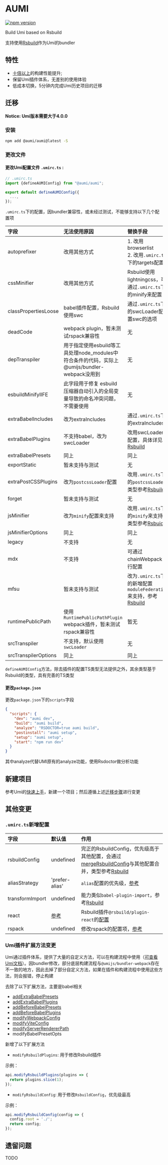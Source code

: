 # AUMI

<p>
  <a href="https://npmjs.com/package/@aumi/aumi">
   <img src="https://img.shields.io/npm/v/@aumi/aumi?style=flat-square" alt="npm version" />
  </a>
</p>

Build Umi based on Rsbuild

支持使用[Rsbuild](https://rsbuild.dev/zh/)作为Umi的bundler

## 特性

* [十倍以上](https://rsbuild.dev/zh/guide/start/index#-%E6%80%A7%E8%83%BD)的构建性能提升;
* 保留Umi插件体系，无差别的使用体验
* 低成本切换，5分钟内完成Umi历史项目的迁移

## 迁移

__Notice: Umi版本需要大于4.0.0__

### 安装

```bash
npm add @aumi/aumi@latest -S
```

### 更改文件

#### 更改Umi配置文件 `.umirc.ts` :

```ts
// .umirc.ts
import {defineAUMIConfig} from "@aumi/aumi";

export default defineAUMIConfig({
  ...,
});
```

`.umirc.ts`下的配置，因bundler兼容性，或未经过测试，不能够支持以下几个配置项

| 字段                   | 无法使用原因                                                              | 替换手段                                                                                                          |
|:---------------------|:--------------------------------------------------------------------|:--------------------------------------------------------------------------------------------------------------|
| autoprefixer         | 改用其他方式                                                              | 1. 改用browserlist<br/>2. 改用`.umirc.ts`下的targets配置                                                              |
| cssMinifier          | 改用其他方式                                                              | Rsbuild使用lightningcss，可通过`.umirc.ts`下的minify来配置                                                               |
| classPropertiesLoose | babel插件配置，Rsbuild使用swc                                              | 通过`.umirc.ts`下的swcLoader配置swc的选项                                                                              |
| deadCode             | webpack plugin，暂未测试rspack兼容性                                        | 无                                                                                                             |
| depTranspiler        | 用于指定使用esbuild等工具处理node_modules中符合条件的代码，实际上@umijs/bundler-webpack没用到 | 无                                                                                                             |
| esbuildMinifyIIFE    | 此字段用于修复 esbuild 压缩器自动引入的全局变量导致的命名冲突问题，不需要使用                         | 无                                                                                                             |
| extraBabelIncludes   | 改为extraIncludes                                                     | 通过`.umirc.ts`下的extraIncludes                                                                                  |
| extraBabelPlugins    | 不支持babel，改为swcLoader                                                | 改用swcLoader配置，具体详见[Rsbuild](https://rsbuild.dev/zh/config/tools/swc)                                          |
| extraBabelPresets    | 同上                                                                  | 同上                                                                                                            |
| exportStatic         | 暂未支持与测试                                                             | 无                                                                                                             |
| extraPostCSSPlugins  | 改为`postcssLoader`配置                                                 | 改用`.umirc.ts`下的`postcssLoader`, 类型参考[Rsbuild](https://rsbuild.dev/zh/config/tools/postcss)                    | 
| forget               | 暂未支持与测试                                                             | 无                                                                                                             |
| jsMinifier           | 改为`minify`配置来支持                                                     | 改用`.umirc.ts`下的`minify`来支持，类型参考[Rsbuid](https://rsbuild.dev/zh/config/output/minify)                          |
| jsMinifierOptions    | 同上                                                                  | 同上                                                                                                            |
| legacy               | 不支持                                                                 | 无                                                                                                             |
| mdx                  | 不支持                                                                 | 可通过chainWebpack自行配置                                                                                           |
| mfsu                 | 暂未支持与测试                                                             | 改为`.umirc.ts`下的新增配置`moduleFederation`来支持，参考[Rsbuild](https://rsbuild.dev/zh/config/module-federation/options) |
| runtimePublicPath    | 使用`RuntimePublicPathPlugin` webpack插件，暂未测试rspack兼容性                 | 暂无                                                                                                            |
| srcTranspiler        | 不支持，默认使用`swcLoader`                                                 | 无                                                                                                             |
| srcTranspilerOptions | 同上                                                                  | 同上                                                                                                            |

`defineAUMIConfig`方法，除去插件的配置TS类型无法提供之外，其余类型基于Rsbuild的类型，具有完善的TS类型

#### 更改`package.json`

更改`package.json`下的`scripts`字段
```json
{
  "scripts": {
    "dev": "aumi dev",
    "build": "aumi build",
    "analyze": "RSDOCTOR=true aumi build",
    "postinstall": "aumi setup",
    "setup": "aumi setup",
    "start": "npm run dev"
  }
}
```
其中analyze代替UMI原有的analyze功能，使用Rsdoctor做分析功能

## 新建项目

参考Umi的[快速上手](https://umijs.org/docs/guides/getting-started)，新建一个项目；然后遵循上述[迁移步骤](#迁移)进行变更

## 其他变更

### `.umirc.ts`新增配置

| 字段              | 默认值                                                                       | 作用                                                                                                                                                                              |
|:----------------|:--------------------------------------------------------------------------|:--------------------------------------------------------------------------------------------------------------------------------------------------------------------------------|
| rsbuildConfig   | undefined                                                                 | 完正的RsbuildConfig，优先级高于其他配置，会通过[mergeRsbuildConfig](https://rsbuild.dev/zh/api/javascript-api/core#mergersbuildconfig)与其他配置合并，类型参考[Rsbuild](https://rsbuild.dev/zh/config/index) |
| aliasStrategy   | 'prefer-alias'                                                            | `alias`配置的优先级，[参考](https://rsbuild.dev/zh/config/source/alias-strategy)                                                                                                         |
| transformImport | undefined                                                                 | 能力类似`babel-plugin-import`，参考[Rsbuild](https://rsbuild.dev/zh/config/source/transform-import)                                                                                    |
| react           | [参考](https://rsbuild.dev/zh/plugins/list/plugin-react#%E9%80%89%E9%A1%B9) | Rsbuild插件`@rsbuild/plugin-react`的[配置](https://rsbuild.dev/zh/plugins/list/plugin-react#%E9%80%89%E9%A1%B9)                                                                      |
| rspack          | undefined                                                                 | 修改rspack的配置项，[参考](https://rsbuild.dev/zh/config/tools/rspack)                                                                                                                                                             |

### Umi插件扩展方法变更

Umi通过插件体系，提供了大量的自定义方法，可以在构建流程中使用（[可查看Umi文档](https://umijs.org/docs/api/plugin-api)）。因bundler修改，部分底层构建流程与`@umijs/bundler-webpack`存在不一致的地方，因此去掉了部分自定义方法，如果在插件和构建流程中使用这些方法，则会报错，停止构建

去除了以下扩展方法，主要是babel相关

* [addExtraBabelPresets](https://umijs.org/docs/api/plugin-api#addextrababelpresets)
* [addExtraBabelPlugins](https://umijs.org/docs/api/plugin-api#addextrababelplugins)
* [addBeforeBabelPresets](https://umijs.org/docs/api/plugin-api#addbeforebabelpresets)
* [addBeforeBabelPlugins](https://umijs.org/docs/api/plugin-api#addbeforebabelplugins)
* [modifyWebpackConfig](https://umijs.org/docs/api/plugin-api#modifywebpackconfig)
* [modifyViteConfig](https://umijs.org/docs/api/plugin-api#modifyviteconfig)
* [modifyServerRendererPath](https://umijs.org/docs/api/plugin-api#modifyserverrendererpath)
* modifyBabelPresetOpts

新增了以下扩展方法

* `modifyRsbuildPlugins`: 用于修改Rsbuild插件

示例：
```typescript
api.modifyRsbuildPlugins(plugins => {
  return plugins.slice(1);
});
```

* `modifyRsbuildConfig`: 用于修改`RsbuildConfig`，优先级最高

示例：
```typescript
api.modifyRsbuildConfig(config => {
  config.root = './';
  return config;
});
```

## 遗留问题

TODO




